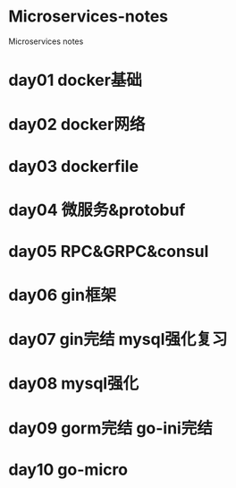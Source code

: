 # Microservices-notes
Microservices notes

# day01 docker基础

# day02 docker网络

# day03 dockerfile

# day04 微服务&protobuf

# day05 RPC&GRPC&consul

# day06 gin框架

# day07 gin完结 mysql强化复习

# day08 mysql强化

# day09 gorm完结 go-ini完结

# day10 go-micro